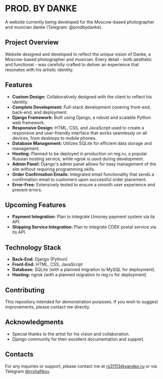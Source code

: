 # PROD. BY DANKE

A website currently being developed for the Moscow-based photographer and musician danke (Telegram: @prodbydanke).

## Project Overview

Website designed and developed to reflect the unique vision of Danke, a Moscow-based photographer and musician. Every detail - both aesthetic and functional - was carefully crafted to deliver an experience that resonates with his artistic identity.

## Features

- **Custom Design:** Collaboratively designed with the client to reflect his identity.
- **Complete Development:** Full-stack development covering front-end, back-end, and deployment.
- **Django Framework:** Built using Django, a robust and scalable Python web framework.
- **Responsive Design:** HTML, CSS, and JavaScript used to create a responsive and user-friendly interface that works seamlessly on all devices, from desktops to mobile phones.
- **Database Management:** Utilizes SQLite for efficient data storage and management.
- **Hosting:** Planned to be deployed in production on reg.ru, a popular Russian hosting service, while ngrok is used during development.
- **Admin Panel:** Django's admin panel allows for easy management of the site without requiring programming skills.
- **Order Confirmation Emails:** Integrated email functionality that sends a confirmation email to customers upon successful order placement.
- **Error-Free:** Extensively tested to ensure a smooth user experience and prevent errors.

## Upcoming Features

- **Payment Integration:** Plan to integrate Umoney payment system via its API.
- **Shipping Service Integration:** Plan to integrate CDEK postal service via its API.

## Technology Stack

- **Back-End:** Django (Python)
- **Front-End:** HTML, CSS, JavaScript
- **Database:** SQLite (with a planned migration to MySQL for deployment).
- **Hosting:** ngrok (with a planned migration to reg.ru for deployment)

## Contributing

This repository intended for demonstration purposes. If you wish to suggest improvements, please contact me directly.

## Acknowledgments

- Special thanks to the artist for his vision and collaboration.
- Django community for their excellent documentation and support.

## Contacts

For any inquiries or support, please contact me at [rs31113@yandex.ru](mailto:rs31113@yandex.ru) or via Telegram [@rrshafikov](https://t.me/rrshafikov).
